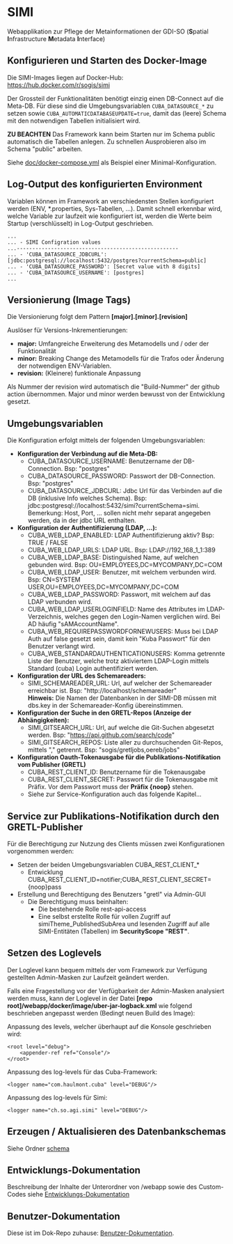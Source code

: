 # SIMI

Webapplikation zur Pflege der Metainformationen der GDI-SO (**S**patial **I**nfrastructure **M**etadata **I**nterface)

## Konfigurieren und Starten des Docker-Image

Die SIMI-Images liegen auf Docker-Hub: <https://hub.docker.com/r/sogis/simi>

Der Grossteil der Funktionalitäten benötigt einzig einen DB-Connect auf die Meta-DB. Für diese sind die Umgebungsvariablen ```CUBA_DATASOURCE_*``` zu setzen sowie ```CUBA_AUTOMATICDATABASEUPDATE=true```, damit das (leere) Schema mit den notwendigen Tabellen initialisiert wird. 

**ZU BEACHTEN** Das Framework kann beim Starten nur im Schema public automatisch die Tabellen anlegen. Zu schnellen Ausprobieren also im Schema "public" arbeiten.

Siehe [doc/docker-compose.yml](doc/docker-compose.yml) als Beispiel einer Minimal-Konfiguration.

## Log-Output des konfigurierten Environment

Variablen können im Framework an verschiedensten Stellen konfiguriert werden (ENV, *.properties, Sys-Tabellen, ...). Damit schnell erkennbar wird, welche Variable zur laufzeit wie konfiguriert ist, werden die Werte beim Startup (verschlüsselt) in Log-Output geschrieben.

    ...
    ... - SIMI Configration values 
    ...----------------------------------------------------
    ... - 'CUBA_DATASOURCE_JDBCURL': [jdbc:postgresql://localhost:5432/postgres?currentSchema=public]
    ... - 'CUBA_DATASOURCE_PASSWORD': [Secret value with 8 digits]
    ... - 'CUBA_DATASOURCE_USERNAME': [postgres]
    ...


## Versionierung (Image Tags)

Die Versionierung folgt dem Pattern **\[major\].\[minor\].\[revision\]**

Auslöser für Versions-Inkrementierungen:

* **major:** Umfangreiche Erweiterung des Metamodells und / oder der Funktionalität
* **minor:** Breaking Change des Metamodells für die Trafos oder Änderung der notwendigen ENV-Variablen. 
* **revision:** (Kleinere) funktionale Anpassung

Als Nummer der revision wird automatisch die "Build-Nummer" der github action übernommen. 
Major und minor werden bewusst von der Entwicklung gesetzt.

## Umgebungsvariablen

Die Konfiguration erfolgt mittels der folgenden Umgebungsvariablen:

* **Konfiguration der Verbindung auf die Meta-DB:**
  * CUBA_DATASOURCE_USERNAME: Benutzername der DB-Connection. Bsp: "postgres"
  * CUBA_DATASOURCE_PASSWORD: Passwort der DB-Connection. Bsp: "postgres"
  * CUBA_DATASOURCE_JDBCURL: Jdbc Url für das Verbinden auf die DB (inklusive Info welches Schema). Bsp: jdbc:postgresql://localhost:5432/simi?currentSchema=simi.   
    Bemerkung: Host, Port, ... sollen nicht mehr separat angegeben werden, da in der jdbc URL enthalten.
* **Konfiguration der Authentifizierung (LDAP, ...):**
  * CUBA_WEB_LDAP_ENABLED: LDAP Authentifizierung aktiv? Bsp: TRUE / FALSE
  * CUBA_WEB_LDAP_URLS: LDAP URL. Bsp: LDAP://192_168_1_1:389
  * CUBA_WEB_LDAP_BASE: Distinguished Name, auf welchen gebunden wird. Bsp: OU=EMPLOYEES,DC=MYCOMPANY,DC=COM
  * CUBA_WEB_LDAP_USER: Benutzer, mit welchem verbunden wird. Bsp: CN=SYSTEM USER,OU=EMPLOYEES,DC=MYCOMPANY,DC=COM
  * CUBA_WEB_LDAP_PASSWORD: Passwort, mit welchem auf das LDAP verbunden wird.
  * CUBA_WEB_LDAP_USERLOGINFIELD: Name des Attributes im LDAP-Verzeichnis, welches gegen den Login-Namen 
  verglichen wird. Bei AD häufig "sAMAccountName".
  * CUBA_WEB_REQUIREPASSWORDFORNEWUSERS: Muss bei LDAP Auth auf false gesetzt sein, damit kein "Kuba Passwort" für
  den Benutzer verlangt wird.
  * CUBA_WEB_STANDARDAUTHENTICATIONUSERS: Komma getrennte Liste der Benutzer, welche trotz aktiviertem LDAP-Login mittels Standard 
  (cuba) Login authentifiziert werden. 
* **Konfiguration der URL des Schemareaders:**
  * SIMI_SCHEMAREADER_URL: Url, auf welcher der Schemareader erreichbar ist. Bsp: "http://localhost/schemareader"   
    **Hinweis:** Die Namen der Datenbanken in der SIMI-DB müssen mit dbs.key in der Schemareader-Konfig übereinstimmen.
* **Konfiguration der Suche in den GRETL-Repos (Anzeige der Abhängigkeiten):**
  * SIMI_GITSEARCH_URL: Url, auf welche die Git-Suchen abgesetzt werden. Bsp: "https://api.github.com/search/code"
  * SIMI_GITSEARCH_REPOS: Liste aller zu durchsuchenden Git-Repos, mittels "," getrennt. Bsp: "sogis/gretljobs,oereb/jobs"
* **Konfiguration Oauth-Tokenausgabe für die Publikations-Notifikation vom Publisher (GRETL)**
  * CUBA_REST_CLIENT_ID: Benutzername für die Tokenausgabe
  * CUBA_REST_CLIENT_SECRET: Passwort für die Tokenausgabe mit Präfix. Vor dem Passwort muss der **Präfix {noop}** stehen.
  * Siehe zur Service-Konfiguration auch das folgende Kapitel...
  
## Service zur Publikations-Notifikation durch den GRETL-Publisher

Für die Berechtigung zur Nutzung des Clients müssen zwei Konfigurationen vorgenommen werden:

* Setzen der beiden Umgebungsvariablen CUBA_REST_CLIENT_*
  * Entwicklung CUBA_REST_CLIENT_ID=notifier;CUBA_REST_CLIENT_SECRET={noop}pass
* Erstellung und Berechtigung des Benutzers "gretl" via Admin-GUI
  * Die Berechtigung muss beinhalten:
    * Die bestehende Rolle rest-api-access
    * Eine selbst erstellte Rolle für vollen Zugriff auf simiTheme_PublishedSubArea und lesenden Zugriff auf alle SIMI-Entitäten (Tabellen) im **SecurityScope "REST"**.

## Setzen des Loglevels

Der Loglevel kann bequem mittels der vom Framework zur Verfügung gestellten Admin-Masken zur Laufzeit geändert werden.

Falls eine Fragestellung vor der Verfügbarkeit der Admin-Masken analysiert werden muss, kann der Loglevel in der
Datei **\[repo root\]/webapp/docker/image/uber-jar-logback.xml** wie folgend beschrieben angepasst werden (Bedingt neuen Build des Image):

Anpassung des levels, welcher überhaupt auf die Konsole geschrieben wird:

    <root level="debug">
        <appender-ref ref="Console"/>
    </root>

Anpassung des log-levels für das Cuba-Framework:

    <logger name="com.haulmont.cuba" level="DEBUG"/>
    
Anpassung des log-levels für Simi:

    <logger name="ch.so.agi.simi" level="DEBUG"/>

## Erzeugen / Aktualisieren des Datenbankschemas

Siehe Ordner [schema](./schema)

## Entwicklungs-Dokumentation

Beschreibung der Inhalte der Unterordner von /webapp sowie des Custom-Codes siehe [Entwicklungs-Dokumentation](doc/development.md)

## Benutzer-Dokumentation

Diese ist im Dok-Repo zuhause: [Benutzer-Dokumentation](https://github.com/sogis/dok/blob/dok/dok_div_anleitungen/Documents/simi/simi_anleitung.md).